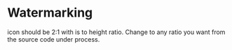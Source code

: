 # Watermarking
icon should be 2:1 with is to height ratio. Change to any ratio you want from the source code under process.
